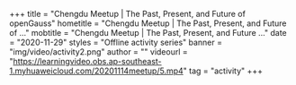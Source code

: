 +++
    title = "Chengdu Meetup | The Past, Present, and Future of openGauss"
    hometitle = "Chengdu Meetup | The Past, Present, and Future of …"
    mobtitle = "Chengdu Meetup | The Past, Present, and Future …"
    date = "2020-11-29"
    styles = "Offline activity series"
    banner = "img/video/activity2.png"
    author = ""
    videourl = "https://learningvideo.obs.ap-southeast-1.myhuaweicloud.com/20201114meetup/5.mp4" 
    tag = "activity"
+++